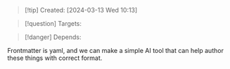 
>[!tip] Created: [2024-03-13 Wed 10:13]

>[!question] Targets: 

>[!danger] Depends: 

Frontmatter is yaml, and we can make a simple AI tool that can help author these things with correct format.

